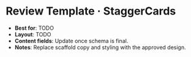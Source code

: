 # Review Template · StaggerCards

- **Best for**: TODO
- **Layout**: TODO
- **Content fields**: Update once schema is final.
- **Notes**: Replace scaffold copy and styling with the approved design.
